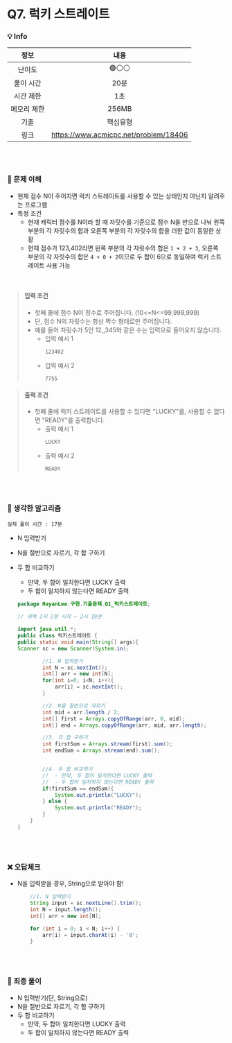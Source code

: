 # Q7. 럭키 스트레이트

### 💡 Info

|   정보    |                    내용                  |
|:-------:|:--------------------------------------:|
|   난이도   |                   🟢⚪⚪                 |
|  풀이 시간  |                    20분                 | 
|  시간 제한  |                    1초                  |
| 메모리 제한  |                   256MB                |
|   기출    |                   핵심유형                 |
|    링크   | https://www.acmicpc.net/problem/18406  |

<br>
<br>

### 💭 문제 이해
- 현재 점수 N이 주어지면 럭키 스트레이트를 사용할 수 있는 상태인지 아닌지 알려주는 프로그램
- 특정 조건
  - 현재 캐릭터 점수를 N이라 할 때 자릿수를 기준으로 점수 N을 반으로 나눠 왼쪽 부분의 각 자릿수의 합과 오른쪽 부분의 각 자릿수의 합을 더한 값이 동일한 상황
  - 현재 점수가 123,402라면 왼쪽 부분의 각 자릿수의 합은 ```1 + 2 + 3```, 오른쪽 부분의 각 자릿수의 합은 ```4 + 0 + 2```이므로 두 합이 6으로 동일하여 럭키 스트레이트 사용 가능

<br>

> #### 입력 조건
>  - 첫째 줄에 점수 N이 정수로 주어집니다. (10<=N<=99,999,999)
>  - 단, 점수 N의 자릿수는 항상 짝수 형태로만 주어집니다.
>  - 예를 들어 자릿수가 5인 12,,345와 같은 수는 입력으로 들어오지 않습니다.
>    - 입력 예시 1
>        ```
>        123402
>        ```
>    - 입력 예시 2
>        ```
>        7755
>        ```

> #### 출력 조건
>  - 첫째 줄에 럭키 스트레이트를 사용할 수 있다면 "LUCKY"를, 사용할 수 없다면 "READY"를 출력합니다.
>    - 출력 예시 1
>        ```
>        LUCKY
>        ```
>    - 출력 예시 2
>        ```
>        READY
>        ```

<br>
<br>

### 💭 생각한 알고리즘
```실제 풀이 시간 : 17분```

- N 입력받기
- N을 절반으로 자르기, 각 합 구하기
- 두 합 비교하기
  - 만약, 두 합이 일치한다면 LUCKY 출력
  - 두 합이 일치하지 않는다면 READY 출력

  ```java
  package HayanLee.구현.기출문제.Q1_럭키스트레이트;
  
  // 새벽 2시 2분 시작 ~ 2시 19분
  
  import java.util.*;
  public class 럭키스트레이트 {
  public static void main(String[] args){
  Scanner sc = new Scanner(System.in);
  
          //1. N 입력받기
          int N = sc.nextInt();
          int[] arr = new int[N];
          for(int i=0; i<N; i++){
              arr[i] = sc.nextInt();
          }
  
          //2. N을 절반으로 자르기
          int mid = arr.length / 2;
          int[] first = Arrays.copyOfRange(arr, 0, mid);
          int[] end = Arrays.copyOfRange(arr, mid, arr.length);
  
          //3. 각 합 구하기
          int firstSum = Arrays.stream(first).sum();
          int endSum = Arrays.stream(end).sum();
  
  
          //4. 두 합 비교하기
          //  - 만약, 두 합이 일치한다면 LUCKY 출력
          //  - 두 합이 일치하지 않는다면 READY 출력
          if(firstSum == endSum){
              System.out.println("LUCKY");
          } else {
              System.out.println("READY");
          }
      }
  }

  ```

<br>
<br>

### ❌ 오답체크
- N을 입력받을 경우, String으로 받아야 함!
  ```java
      //1. N 입력받기
      String input = sc.nextLine().trim();
      int N = input.length();
      int[] arr = new int[N];

      for (int i = 0; i < N; i++) {
          arr[i] = input.charAt(i) - '0';
      }
  ```

<br>
<br>

### 💭 최종 풀이
- N 입력받기(단, String으로)
- N을 절반으로 자르기, 각 합 구하기
- 두 합 비교하기
  - 만약, 두 합이 일치한다면 LUCKY 출력
  - 두 합이 일치하지 않는다면 READY 출력